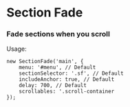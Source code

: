 # Section Fade

### Fade sections when you scroll

Usage:

```
new SectionFade('main', {
    menu: '#menu', // Default
    sectionSelector: '.sf', // Default
    includeAnchor: true, // Default
    delay: 700, // Default
    scrollables: '.scroll-container
});
```